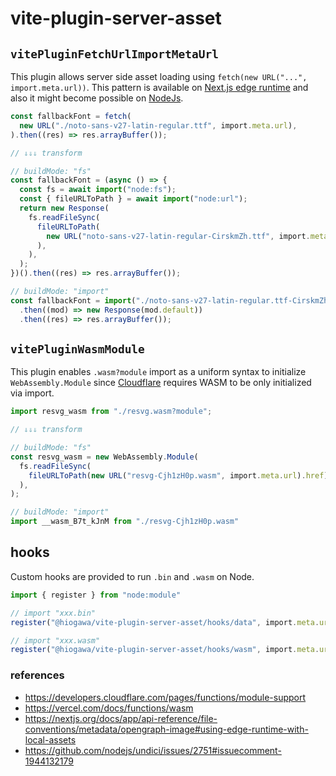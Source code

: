 # vite-plugin-server-asset

## `vitePluginFetchUrlImportMetaUrl`

This plugin allows server side asset loading using `fetch(new URL("...", import.meta.url))`.
This pattern is available on [Next.js edge runtime](https://nextjs.org/docs/app/api-reference/file-conventions/metadata/opengraph-image#using-edge-runtime-with-local-assets)
and also it might become possible on [NodeJs](https://github.com/nodejs/undici/issues/2751#issuecomment-1944132179).

```ts
const fallbackFont = fetch(
  new URL("./noto-sans-v27-latin-regular.ttf", import.meta.url),
).then((res) => res.arrayBuffer());

// ⇓⇓⇓ transform

// buildMode: "fs"
const fallbackFont = (async () => {
  const fs = await import("node:fs");
  const { fileURLToPath } = await import("node:url");
  return new Response(
    fs.readFileSync(
      fileURLToPath(
        new URL("noto-sans-v27-latin-regular-CirskmZh.ttf", import.meta.url).href,
      ),
    ),
  );
})().then((res) => res.arrayBuffer());

// buildMode: "import"
const fallbackFont = import("./noto-sans-v27-latin-regular.ttf-CirskmZh.bin")
  .then((mod) => new Response(mod.default))
  .then((res) => res.arrayBuffer());
```

## `vitePluginWasmModule`

This plugin enables `.wasm?module` import as a uniform syntax to initialize `WebAssembly.Module`
since [Cloudflare](https://developers.cloudflare.com/pages/functions/module-support) requires WASM to be only initialized via import.

```ts
import resvg_wasm from "./resvg.wasm?module";

// ⇓⇓⇓ transform

// buildMode: "fs"
const resvg_wasm = new WebAssembly.Module(
  fs.readFileSync(
    fileURLToPath(new URL("resvg-Cjh1zH0p.wasm", import.meta.url).href),
  ),
);

// buildMode: "import"
import __wasm_B7t_kJnM from "./resvg-Cjh1zH0p.wasm"
```

## hooks

Custom hooks are provided to run `.bin` and `.wasm` on Node.

```ts
import { register } from "node:module"

// import "xxx.bin"
register("@hiogawa/vite-plugin-server-asset/hooks/data", import.meta.url);

// import "xxx.wasm"
register("@hiogawa/vite-plugin-server-asset/hooks/wasm", import.meta.url);
```

### references

- https://developers.cloudflare.com/pages/functions/module-support
- https://vercel.com/docs/functions/wasm
- https://nextjs.org/docs/app/api-reference/file-conventions/metadata/opengraph-image#using-edge-runtime-with-local-assets
- https://github.com/nodejs/undici/issues/2751#issuecomment-1944132179
